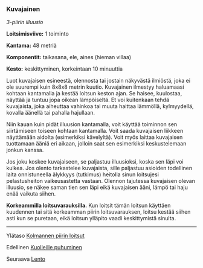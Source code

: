 ### Kuvajainen

*3-piirin illuusio* 

**Loitsimisviive:** 1 toiminto

**Kantama:** 48 metriä

**Komponentit:** taikasana, ele, aines (hieman villaa)

**Kesto:** keskittyminen, korkeintaan 10 minuuttia

Luot kuvajaisen esineestä, olennosta tai jostain näkyvästä ilmiöstä, joka ei ole suurempi kuin 8x8x8 metrin kuutio. Kuvajainen ilmestyy haluamaasi kohtaan kantamalla ja kestää loitsun keston ajan. Se haisee, kuulostaa, näyttää ja tuntuu jopa oikean lämpöiseltä. Et voi kuitenkaan tehdä kuvajaista, joka aiheuttaa vahinkoa tai muuta haittaa lämmöllä, kylmyydellä, kovalla äänellä tai pahalla hajullaan.

Niin kauan kuin pidät illuusion kantamalla, voit käyttää toiminnon sen siirtämiseen toiseen kohtaan kantamalla. Voit saada kuvajaisen liikkeen näyttämään aidolta (esimerkiksi kävelyltä). Voit myös laittaa kuvajaisen tuottamaan ääniä eri aikaan, jolloin saat sen esimerkiksi keskustelemaan jonkun kanssa.

Jos joku koskee kuvajaiseen, se paljastuu illuusioksi, koska sen läpi voi kulkea. Jos olento tarkastelee kuvajaista, sille paljastuu asioiden todellinen laita onnistuneella älykkyys (tutkimus) heitolla sinun loitsujesi pelastusheiton vaikeusastetta vastaan. Olennon tajutessa kuvajaisen olevan illuusio, se näkee saman tien sen läpi eikä kuvajaisen ääni, lämpö tai haju enää vaikuta siihen.

**Korkeammilla loitsuvarauksilla.** Kun loitsit tämän loitsun käyttäen kuudennen tai sitä korkeamman piirin loitsuvarauksen, loitsu kestää siihen asti kun se puretaan, eikä loitsun ylläpito vaadi keskittymistä sinulta.

----

Ylätaso [Kolmannen piirin loitsut](3_piirin_loitsut)

Edellinen [Kuolleille puhuminen](Kuolleille_puhuminen)

Seuraava [Lento](Lento)
